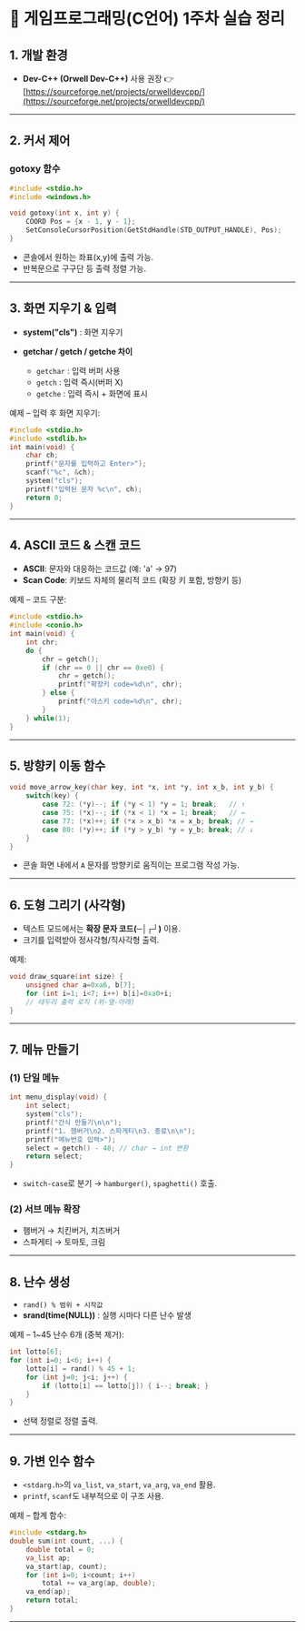 # 📘 게임프로그래밍(C언어) 1주차 실습 정리

## 1. 개발 환경

* **Dev-C++ (Orwell Dev-C++)** 사용 권장
  👉 [https://sourceforge.net/projects/orwelldevcpp/](https://sourceforge.net/projects/orwelldevcpp/)

---

## 2. 커서 제어

### gotoxy 함수

```c
#include <stdio.h>
#include <windows.h>

void gotoxy(int x, int y) {
    COORD Pos = {x - 1, y - 1};
    SetConsoleCursorPosition(GetStdHandle(STD_OUTPUT_HANDLE), Pos);
}
```

* 콘솔에서 원하는 좌표(x,y)에 출력 가능.
* 반복문으로 구구단 등 출력 정렬 가능.

---

## 3. 화면 지우기 & 입력

* **system("cls")** : 화면 지우기
* **getchar / getch / getche 차이**

  * `getchar` : 입력 버퍼 사용
  * `getch` : 입력 즉시(버퍼 X)
  * `getche` : 입력 즉시 + 화면에 표시

예제 – 입력 후 화면 지우기:

```c
#include <stdio.h>
#include <stdlib.h>
int main(void) {
    char ch;
    printf("문자를 입력하고 Enter>");
    scanf("%c", &ch);
    system("cls");
    printf("입력된 문자 %c\n", ch);
    return 0;
}
```

---

## 4. ASCII 코드 & 스캔 코드

* **ASCII**: 문자와 대응하는 코드값 (예: 'a' → 97)
* **Scan Code**: 키보드 자체의 물리적 코드 (확장 키 포함, 방향키 등)

예제 – 코드 구분:

```c
#include <stdio.h>
#include <conio.h>
int main(void) {
    int chr;
    do {
        chr = getch();
        if (chr == 0 || chr == 0xe0) {
            chr = getch();
            printf("확장키 code=%d\n", chr);
        } else {
            printf("아스키 code=%d\n", chr);
        }
    } while(1);
}
```

---

## 5. 방향키 이동 함수

```c
void move_arrow_key(char key, int *x, int *y, int x_b, int y_b) {
    switch(key) {
        case 72: (*y)--; if (*y < 1) *y = 1; break;   // ↑
        case 75: (*x)--; if (*x < 1) *x = 1; break;   // ←
        case 77: (*x)++; if (*x > x_b) *x = x_b; break; // →
        case 80: (*y)++; if (*y > y_b) *y = y_b; break; // ↓
    }
}
```

* 콘솔 화면 내에서 `A` 문자를 방향키로 움직이는 프로그램 작성 가능.

---

## 6. 도형 그리기 (사각형)

* 텍스트 모드에서는 **확장 문자 코드(─│┌┘)** 이용.
* 크기를 입력받아 정사각형/직사각형 출력.

예제:

```c
void draw_square(int size) {
    unsigned char a=0xa6, b[7];
    for (int i=1; i<7; i++) b[i]=0xa0+i;
    // 테두리 출력 로직 (위-옆-아래)
}
```

---

## 7. 메뉴 만들기

### (1) 단일 메뉴

```c
int menu_display(void) {
    int select;
    system("cls");
    printf("간식 만들기\n\n");
    printf("1. 햄버거\n2. 스파게티\n3. 종료\n\n");
    printf("메뉴번호 입력>");
    select = getch() - 48; // char → int 변환
    return select;
}
```

* `switch-case`로 분기 → `hamburger()`, `spaghetti()` 호출.

### (2) 서브 메뉴 확장

* 햄버거 → 치킨버거, 치즈버거
* 스파게티 → 토마토, 크림

---

## 8. 난수 생성

* `rand() % 범위 + 시작값`
* **srand(time(NULL))** : 실행 시마다 다른 난수 발생

예제 – 1\~45 난수 6개 (중복 제거):

```c
int lotto[6];
for (int i=0; i<6; i++) {
    lotto[i] = rand() % 45 + 1;
    for (int j=0; j<i; j++) {
        if (lotto[i] == lotto[j]) { i--; break; }
    }
}
```

* 선택 정렬로 정렬 출력.

---

## 9. 가변 인수 함수

* `<stdarg.h>`의 `va_list`, `va_start`, `va_arg`, `va_end` 활용.
* `printf`, `scanf`도 내부적으로 이 구조 사용.

예제 – 합계 함수:

```c
#include <stdarg.h>
double sum(int count, ...) {
    double total = 0;
    va_list ap;
    va_start(ap, count);
    for (int i=0; i<count; i++)
        total += va_arg(ap, double);
    va_end(ap);
    return total;
}
```

---